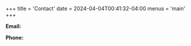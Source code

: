 +++
title = 'Contact'
date = 2024-04-04T00:41:32-04:00
menus = 'main'
+++
<!--*emphasized* text.
-->
**Email:** 

**Phone:** 
